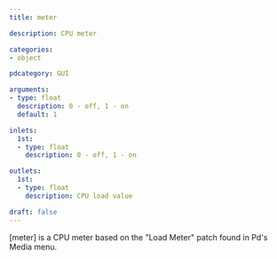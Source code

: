 ```yaml
---
title: meter

description: CPU meter

categories:
- object

pdcategory: GUI

arguments:
- type: float
  description: 0 - off, 1 - on
  default: 1

inlets:
  1st:
  - type: float
    description: 0 - off, 1 - on

outlets:
  1st:
  - type: float
    description: CPU load value

draft: false
---
```


[meter] is a CPU meter based on the "Load Meter" patch found in Pd's Media menu.

